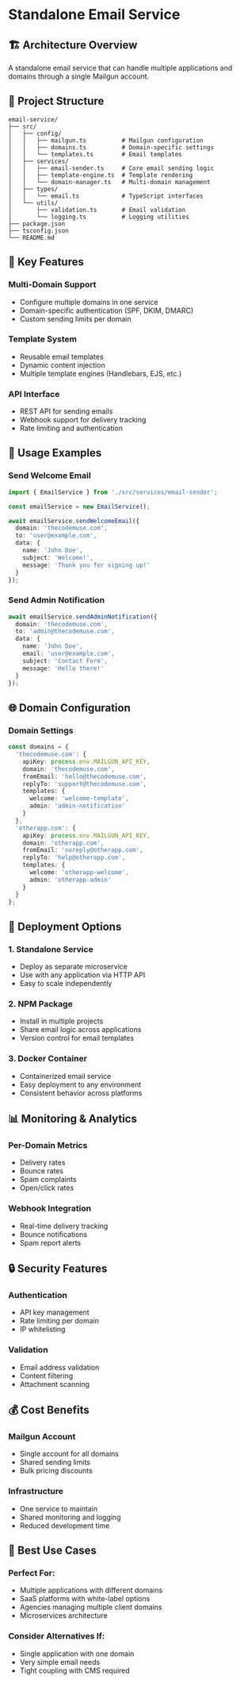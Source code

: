 # Standalone Email Service

## 🏗️ **Architecture Overview**

A standalone email service that can handle multiple applications and domains through a single Mailgun account.

## 📁 **Project Structure**

```
email-service/
├── src/
│   ├── config/
│   │   ├── mailgun.ts          # Mailgun configuration
│   │   ├── domains.ts          # Domain-specific settings
│   │   └── templates.ts        # Email templates
│   ├── services/
│   │   ├── email-sender.ts     # Core email sending logic
│   │   ├── template-engine.ts  # Template rendering
│   │   └── domain-manager.ts   # Multi-domain management
│   ├── types/
│   │   └── email.ts            # TypeScript interfaces
│   └── utils/
│       ├── validation.ts       # Email validation
│       └── logging.ts          # Logging utilities
├── package.json
├── tsconfig.json
└── README.md
```

## 🔧 **Key Features**

### **Multi-Domain Support**
- Configure multiple domains in one service
- Domain-specific authentication (SPF, DKIM, DMARC)
- Custom sending limits per domain

### **Template System**
- Reusable email templates
- Dynamic content injection
- Multiple template engines (Handlebars, EJS, etc.)

### **API Interface**
- REST API for sending emails
- Webhook support for delivery tracking
- Rate limiting and authentication

## 📧 **Usage Examples**

### **Send Welcome Email**
```typescript
import { EmailService } from './src/services/email-sender';

const emailService = new EmailService();

await emailService.sendWelcomeEmail({
  domain: 'thecodemuse.com',
  to: 'user@example.com',
  data: {
    name: 'John Doe',
    subject: 'Welcome!',
    message: 'Thank you for signing up!'
  }
});
```

### **Send Admin Notification**
```typescript
await emailService.sendAdminNotification({
  domain: 'thecodemuse.com',
  to: 'admin@thecodemuse.com',
  data: {
    name: 'John Doe',
    email: 'user@example.com',
    subject: 'Contact Form',
    message: 'Hello there!'
  }
});
```

## 🌐 **Domain Configuration**

### **Domain Settings**
```typescript
const domains = {
  'thecodemuse.com': {
    apiKey: process.env.MAILGUN_API_KEY,
    domain: 'thecodemuse.com',
    fromEmail: 'hello@thecodemuse.com',
    replyTo: 'support@thecodemuse.com',
    templates: {
      welcome: 'welcome-template',
      admin: 'admin-notification'
    }
  },
  'otherapp.com': {
    apiKey: process.env.MAILGUN_API_KEY,
    domain: 'otherapp.com',
    fromEmail: 'noreply@otherapp.com',
    replyTo: 'help@otherapp.com',
    templates: {
      welcome: 'otherapp-welcome',
      admin: 'otherapp-admin'
    }
  }
};
```

## 🚀 **Deployment Options**

### **1. Standalone Service**
- Deploy as separate microservice
- Use with any application via HTTP API
- Easy to scale independently

### **2. NPM Package**
- Install in multiple projects
- Share email logic across applications
- Version control for email templates

### **3. Docker Container**
- Containerized email service
- Easy deployment to any environment
- Consistent behavior across platforms

## 📊 **Monitoring & Analytics**

### **Per-Domain Metrics**
- Delivery rates
- Bounce rates
- Spam complaints
- Open/click rates

### **Webhook Integration**
- Real-time delivery tracking
- Bounce notifications
- Spam report alerts

## 🔒 **Security Features**

### **Authentication**
- API key management
- Rate limiting per domain
- IP whitelisting

### **Validation**
- Email address validation
- Content filtering
- Attachment scanning

## 💰 **Cost Benefits**

### **Mailgun Account**
- Single account for all domains
- Shared sending limits
- Bulk pricing discounts

### **Infrastructure**
- One service to maintain
- Shared monitoring and logging
- Reduced development time

## 🎯 **Best Use Cases**

### **Perfect For:**
- Multiple applications with different domains
- SaaS platforms with white-label options
- Agencies managing multiple client domains
- Microservices architecture

### **Consider Alternatives If:**
- Single application with one domain
- Very simple email needs
- Tight coupling with CMS required
